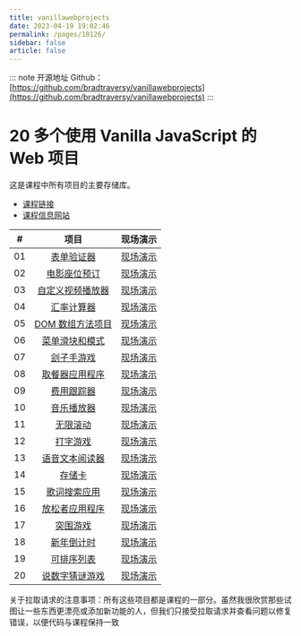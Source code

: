 ```yaml
---
title: vanillawebprojects
date: 2023-04-19 19:02:46
permalink: /pages/10126/
sidebar: false
article: false
---
```

::: note 开源地址
Github：[https://github.com/bradtraversy/vanillawebprojects](https://github.com/bradtraversy/vanillawebprojects)
:::
# 20 多个使用 Vanilla JavaScript 的 Web 项目

这是课程中所有项目的主要存储库。

- [课程链接](https://www.udemy.com/course/web-projects-with-vanilla-javascript/?referralCode=F9B7C7FED834F91ADE75)
- [课程信息网站](https://vanillawebprojects.com/)

|  #   |                             项目                             |                           现场演示                           |
| :--: | :----------------------------------------------------------: | :----------------------------------------------------------: |
|  01  | [表单验证器](https://github.com/bradtraversy/vanillawebprojects/tree/master/form-validator) | [现场演示](https://vanillawebprojects.com/projects/form-validator/) |
|  02  | [电影座位预订](https://github.com/bradtraversy/vanillawebprojects/tree/master/movie-seat-booking) | [现场演示](https://vanillawebprojects.com/projects/movie-seat-booking/) |
|  03  | [自定义视频播放器](https://github.com/bradtraversy/vanillawebprojects/tree/master/custom-video-player) | [现场演示](https://vanillawebprojects.com/projects/custom-video-player/) |
|  04  | [汇率计算器](https://github.com/bradtraversy/vanillawebprojects/tree/master/exchange-rate) | [现场演示](https://vanillawebprojects.com/projects/exchange-rate/) |
|  05  | [DOM 数组方法项目](https://github.com/bradtraversy/vanillawebprojects/tree/master/dom-array-methods) | [现场演示](https://vanillawebprojects.com/projects/dom-array-methods/) |
|  06  | [菜单滑块和模式](https://github.com/bradtraversy/vanillawebprojects/tree/master/modal-menu-slider) | [现场演示](https://vanillawebprojects.com/projects/modal-menu-slider/) |
|  07  | [刽子手游戏](https://github.com/bradtraversy/vanillawebprojects/tree/master/hangman) | [现场演示](https://vanillawebprojects.com/projects/hangman/) |
|  08  | [取餐器应用程序](https://github.com/bradtraversy/vanillawebprojects/tree/master/meal-finder) | [现场演示](https://vanillawebprojects.com/projects/meal-finder/) |
|  09  | [费用跟踪器](https://github.com/bradtraversy/vanillawebprojects/tree/master/expense-tracker) | [现场演示](https://vanillawebprojects.com/projects/expense-tracker/) |
|  10  | [音乐播放器](https://github.com/bradtraversy/vanillawebprojects/tree/master/music-player) | [现场演示](https://vanillawebprojects.com/projects/music-player/) |
|  11  | [无限滚动](https://github.com/bradtraversy/vanillawebprojects/tree/master/infinite_scroll_blog) | [现场演示](https://vanillawebprojects.com/projects/infinite_scroll_blog/) |
|  12  | [打字游戏](https://github.com/bradtraversy/vanillawebprojects/tree/master/typing-game) | [现场演示](https://vanillawebprojects.com/projects/typing-game/) |
|  13  | [语音文本阅读器](https://github.com/bradtraversy/vanillawebprojects/tree/master/speech-text-reader) | [现场演示](https://vanillawebprojects.com/projects/speech-text-reader/) |
|  14  | [存储卡](https://github.com/bradtraversy/vanillawebprojects/tree/master/memory-cards) | [现场演示](https://vanillawebprojects.com/projects/memory-cards/) |
|  15  | [歌词搜索应用](https://github.com/bradtraversy/vanillawebprojects/tree/master/lyrics-search) | [现场演示](https://vanillawebprojects.com/projects/lyrics-search/) |
|  16  | [放松者应用程序](https://github.com/bradtraversy/vanillawebprojects/tree/master/relaxer-app) | [现场演示](https://vanillawebprojects.com/projects//relaxer-app/) |
|  17  | [突围游戏](https://github.com/bradtraversy/vanillawebprojects/tree/master/breakout-game) | [现场演示](https://vanillawebprojects.com/projects/breakout-game/) |
|  18  | [新年倒计时](https://github.com/bradtraversy/vanillawebprojects/tree/master/new-year-countdown) | [现场演示](https://vanillawebprojects.com/projects/new-year-countdown/) |
|  19  | [可排序列表](https://github.com/bradtraversy/vanillawebprojects/tree/master/sortable-list) | [现场演示](https://vanillawebprojects.com/projects/sortable-list/) |
|  20  | [说数字猜谜游戏](https://github.com/bradtraversy/vanillawebprojects/tree/master/speak-number-guess) | [现场演示](https://vanillawebprojects.com/projects/speak-number-guess/) |

关于拉取请求的注意事项：所有这些项目都是课程的一部分。虽然我很欣赏那些试图让一些东西更漂亮或添加新功能的人，但我们只接受拉取请求并查看问题以修复错误，以便代码与课程保持一致

